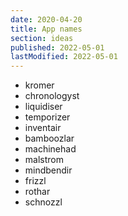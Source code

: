 ```yaml
---
date: 2020-04-20
title: App names
section: ideas
published: 2022-05-01
lastModified: 2022-05-01
---
```



- kromer
- chronologyst
- liquidiser
- temporizer
- inventair
- bamboozlar
- machinehad
- malstrom
- mindbendir
- frizzl
- rothar
- schnozzl